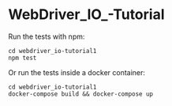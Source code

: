 # WebDriver_IO_-Tutorial
Run the tests with npm:

```
cd webdriver_io-tutorial1
npm test
```
Or run the tests inside a docker container:

```
cd webdriver_io-tutorial1
docker-compose build && docker-compose up
```
